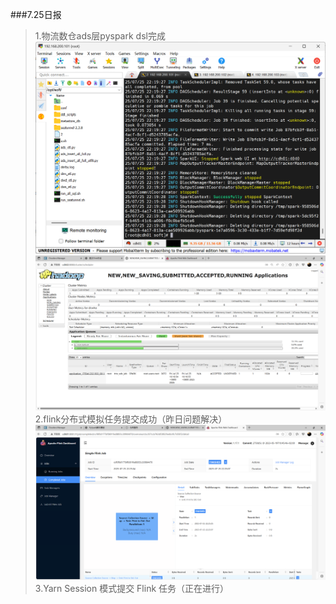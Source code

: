 ###7.25日报
>1.物流数仓ads层pyspark dsl完成
>![img.png](img/img.png)
> ![img_1.png](img/img_1.png)
>2.flink分布式模拟任务提交成功（昨日问题解决）
>![img_2.png](img/img_2.png)
>3.Yarn Session 模式提交 Flink 任务（正在进行）